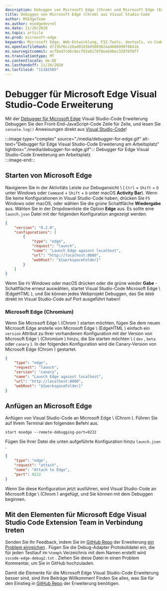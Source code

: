 ```yaml
---
description: Debuggen von Microsoft Edge (Chrom) und Microsoft Edge (EdgeHTML) aus Visual Studio-Code
title: Debuggen von Microsoft Edge (Chrom) aus Visual Studio-Code
author: MSEdgeTeam
ms.author: msedgedevrel
ms.date: 11/20/2020
ms.topic: article
ms.prod: microsoft-edge
keywords: Microsoft Edge, Web-Entwicklung, F12-Tools, devtools, vs-Code, Visual Studio-Code, Debugger
ms.openlocfilehash: df15b76cc26ad01d3b8508362aa4b86998f8b41b
ms.sourcegitcommit: acf8ad7cb6c8ecf83a6170f8eeb9bec32878f8ff
ms.translationtype: MT
ms.contentlocale: de-DE
ms.lasthandoff: 11/20/2020
ms.locfileid: "11182505"
---
```

# Debugger für Microsoft Edge Visual Studio-Code Erweiterung  

Mit der [Debugger für Microsoft Edge][VisualstudioMarketplaceDebuggerMicrosoftEdge] Visual Studio-Code Erweiterung Debuggen Sie den Front-End-JavaScript-Code Zeile für Zeile, und lesen Sie `console.log()` Anweisungen direkt aus [Visual Studio-Code][VisualstudioCode]!  

:::image type="complex" source="./media/debugger-for-edge.gif" alt-text="Debugger für Edge Visual Studio-Code Erweiterung am Arbeitsplatz" lightbox="./media/debugger-for-edge.gif":::
   Debugger für Edge Visual Studio-Code Erweiterung am Arbeitsplatz  
:::image-end:::

<!--![Debugger for Edge Visual Studio Code extension at work][ImageGifDebuggerEdge]  -->  

## Starten von Microsoft Edge  

Navigieren Sie in der Aktivitäts Leiste zur Debugansicht \ ( `Ctrl` + `Shift` + `D` unter Windows oder `Command` + `Shift` + `D` unter macOS **Activity Bar**\).  Wenn Sie keine Konfigurationen in Visual Studio-Code haben, drücken Sie `F5` Windows oder macOS, oder wählen Sie die grüne Schaltfläche **Wiedergabe** aus.  Wählen Sie in der Dropdownliste die Option **Edge** aus.  Es sollte eine `launch.json` Datei mit der folgenden Konfiguration angezeigt werden.  

```json
{
    "version": "0.2.0",
    "configurations": [
        {
            "type": "edge",
            "request": "launch",
            "name": "Launch Edge against localhost",
            "url": "http://localhost:8080",
            "webRoot": "${workspaceFolder}"
        }
    ]
}
```  

Wenn Sie `F5` Windows oder macOS drücken oder die grüne wieder **Gabe** -Schaltfläche erneut auswählen, startet Visual Studio-Code Microsoft Edge \ (EdgeHTML \), und Sie können jedes Webprojekt Debuggen, das Sie `8080` direkt im Visual Studio-Code auf Port ausgeführt haben!  

### Microsoft Edge (Chromium)  

Wenn Sie Microsoft Edge \ (Chrom \) starten möchten, fügen Sie dem neuen Microsoft Edge anstelle von Microsoft Edge \ (EdgeHTML \) einfach ein `version` Attribut zu Ihrer vorhandenen Konfiguration mit der Version von Microsoft Edge \ (Chromium \) hinzu, die Sie starten möchten \ ( `dev` , `beta` oder `canary` \).  In der folgenden Konfiguration wird die Canary-Version von Microsoft Edge (Chrom \) gestartet.  

```json
{
    "type": "edge",
    "request": "launch",
    "version": "canary",
    "name": "Launch Edge against localhost",
    "url": "http://localhost:8080",
    "webRoot": "${workspaceFolder}"
}
```  

## Anfügen an Microsoft Edge  

Anfügen von Visual Studio-Code an Microsoft Edge \ (Chrom \).  Führen Sie auf Ihrem Terminal den folgenden Befehl aus.  

```shell
start msedge --remote-debugging-port=9222
```  

Fügen Sie Ihrer Datei die unten aufgeführte Konfiguration hinzu `launch.json` .   

```json
{
    "type": "edge",
    "request": "attach",
    "name": "Attach to Edge",
    "port": 9222
}
```  

Wenn Sie diese Konfiguration jetzt ausführen, wird Visual Studio-Code an Microsoft Edge \ (Chrom \) angefügt, und Sie können mit dem Debuggen beginnen.  

## Mit den Elementen für Microsoft Edge Visual Studio Code Extension Team in Verbindung treten    

Senden Sie Ihr Feedback, indem Sie im [GitHub Repo][GithubMicrosoftVscodeEdgeDebug2] der Erweiterung [ein Problem einreichen][GithubMicrosoftVscodeEdgeDebug2NewIssue] .  Fügen Sie die Debug-Adapter Protokolldatei ein, die für jeden Testlauf im `%temp%` Verzeichnis mit dem Namen erstellt wird `vscode-edge-debug2.txt` .  Ziehen Sie diese Datei in einen Problem Kommentar, um Sie in GitHub hochzuladen.  

Damit die Elemente für die Microsoft Edge Visual Studio-Code Erweiterung besser sind, sind Ihre Beiträge Willkommen!  Finden Sie alles, was Sie für den Einstieg in [GitHub Repo][GithubMicrosoftVscodeEdgeDebug2] der Erweiterung benötigen.  


<!-- image links -->  

<!--[ImageGifDebuggerEdge]: ./media/debugger-for-edge.gif "Debugger for Edge Visual Studio Code extension in action"  -->  
[ImagePngDebuggerEdge]:./Media/debugger-for-edge.png "Debugger für Edge Visual Studio-Code Erweiterung in Aktion"  

<!--links -->  

[VisualstudioCode]: https://code.visualstudio.com "Visual Studio-Code"  
[VisualStudioCodeDocs]: https://code.visualstudio.com/Docs "Dokumentation | Visual Studio-Code"   

[GithubMicrosoftVscodeEdgeDebug2]: https://github.com/Microsoft/vscode-edge-debug2 "Microsoft/vscode-Edge-debug2 | GitHub"  
[GithubMicrosoftVscodeEdgeDebug2NewIssue]: https://github.com/Microsoft/vscode-edge-debug2/issues/new "Neues Problem-Microsoft/vscode-Edge-debug2 | GitHub"  

[VisualstudioMarketplaceDebuggerMicrosoftEdge]: https://marketplace.visualstudio.com/items?itemName=msjsdiag.debugger-for-edge "Debugger für Microsoft Edge | Visual Studio Marketplace"  
